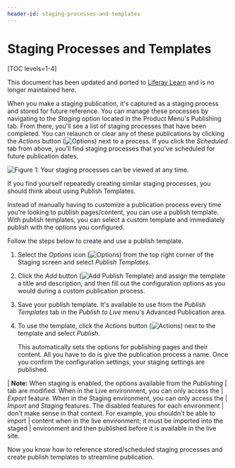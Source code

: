 ```yaml
---
header-id: staging-processes-and-templates
---
```


# Staging Processes and Templates

[TOC levels=1-4]

<aside class="alert alert-info">
  <span class="wysiwyg-color-blue120">This document has been updated and ported to <a href="https://learn.liferay.com/dxp/7.x/en/site-building/publishing-tools/staging.html">Liferay Learn</a> and is no longer maintained here.</span>
</aside>

When you make a staging publication, it's captured as a staging process and
stored for future reference. You can manage these processes by navigating to the
*Staging* option located in the Product Menu's Publishing tab. From there,
you'll see a list of staging processes that have been completed. You can
relaunch or clear any of these publications by clicking the *Actions* button
(![Options](../../../../images/icon-actions.png)) next to a process. If you
click the *Scheduled* tab from above, you'll find staging processes that you've
scheduled for future publication dates. 

![Figure 1: Your staging processes can be viewed at any time.](../../../../images/staging-processes.png)

If you find yourself repeatedly creating similar staging processes, you should
think about using Publish Templates.

Instead of manually having to customize a publication process every time you're
looking to publish pages/content, you can use a publish template. With publish
templates, you can select a custom template and immediately publish with the
options you configured.

Follow the steps below to create and use a publish template.

1.  Select the *Options* icon (![Options](../../../../images/icon-options.png))
    from the top right corner of the Staging screen and select *Publish
    Templates*.

2.  Click the *Add* button
    (![Add Publish Template](../../../../images/icon-add.png)) and assign the
    template a title and description, and then fill out the configuration
    options as you would during a custom publication process.

3.  Save your publish template. It's available to use from the *Publish
    Templates* tab in the *Publish to Live* menu's Advanced Publication area.

4.  To use the template, click the *Actions* button
    (![Actions](../../../../images/icon-actions.png)) next to the template and
    select *Publish*.

    This automatically sets the options for publishing pages and their content.
    All you have to do is give the publication process a name. Once you confirm
    the configuration settings, your staging settings are published.

| **Note:** When staging is enabled, the options available from the *Publishing*
| tab are modified. When in the Live environment, you can only access the
| *Export* feature. When in the Staging environment, you can only access the
| *Import* and *Staging* features. The disabled features for each environment
| don't make sense in that context. For example, you shouldn't be able to import
| content when in the live environment; it must be imported into the staged
| environment and then published before it is available in the live site.

Now you know how to reference stored/scheduled staging processes and create
publish templates to streamline publication. 
